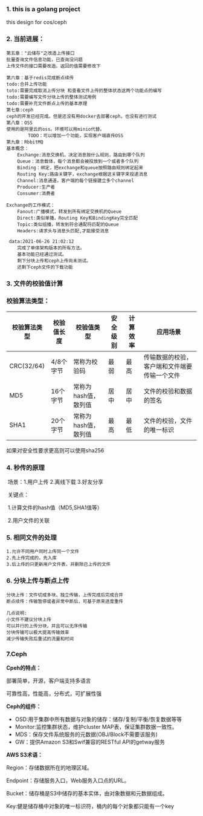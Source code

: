 
### 1. this is a golang project
   this design for cos/ceph

### 2. 当前进展：
    第五章："云储存"之改造上传接口
    批量查询文件信息功能，已查询没问题
    上传文件的接口需要改造。返回的值需要修改下
    
    第六章：基于redis完成断点续传
    todo:合并上传功能
    toto:需要完成取消上传分块 和查看文件上传的整体状态这两个功能点的编写
    todo:需要编写文件分块上传的整体测试用例
    todo:需要补充文件断点上传的基本原理
    第七章:ceph
    ceph的开发已经完成。但是还没有用docker去部署ceph，也没有进行测试
    第八章：OSS
    使用的是阿里云的oss。环境可以用minio代替。
            TODO：可以增加一个功能，实现客户端直传OSS
    第九章：RbbitMQ
    基本概念：
        Exchange:消息交换机，决定消息按什么规则，路由到哪个队列
        Queue：消息载体，每个消息都会被投放到一个或者多个队列
        Binding：绑定，把exchange和queue按照路由规则绑定起来
        Routing Key:路由关键字，exchange根据这关键字来投递消息
        Channel:消息通道，客户端的每个链接建立多个channel
        Producer:生产者
        Consumer:消费者

    Exchange的工作模式：
        Fanout:广播模式，转发到所有绑定交换机的Queue
        Direct:类似单播，Routing Key和BindingKey完全匹配
        Topic:类似组播，转发到符合通配符匹配的Queue
        Headers:请求头与消息头匹配,才能接受消息
        
     data:2021-06-26 21:02:12 
        完成了单体架构版本的所有方法。
        基本功能已经通过测试。
        剩下分块上传和ceph上传尚未测试。
        还剩下ceph文件的下载功能
     
     
### 3. 文件的校验值计算

### 校验算法类型：
| 校验算法类型 | 校验值长度 | 校验值类型           | 安全级别 | 计算效率 | 应用场景                                     |
| ------------ | ---------- | -------------------- | -------- | -------- | -------------------------------------------- |
| CRC(32/64)   | 4/8个字节  | 常称为校验码         | 最弱     | 最高     | 传输数据的校验，客户端和文件端要传输一个文件 |
| MD5          | 16个字节   | 常称为hash值，散列值 | 居中     | 居中     | 文件的校验和数据的签名                       |
| SHA1         | 20个字节   | 常称为hash值，散列值 | 最高     | 最低     | 文件的校验，文件的唯一标识                   |

如果对安全性要求更高则可以使用sha256

### 4. 秒传的原理

​	场景：1.用户上传  2.离线下载  3.好友分享

​	关键点：

​	1.计算文件的hash值（MD5,SHA1值等）

​	2.用户文件的关联

### 5. 相同文件的处理
    1.允许不同用户同时上传同一个文件
    2.先上传完成的，先入库
    3.后上传的只更新用户文件表，并删除已上传的文件

### 6. 分块上传与断点上传
    分块上传：文件切成多块，独立传输，上传完成后完成合并
    断点续传：传输暂停或者异常中断后，可基于原来进度重传
    
    几点说明:
    小文件不建议分块上传
    可以并行的上传分块，并且可以无序传输
    分块传输可以极大提高传输效率
    减少传输失败后重试的流量和时间



### 7.Ceph

**Cpeh的特点：**

部署简单，开源，客户端支持多语言

可靠性高，性能高，分布式，可扩展性强

**Ceph的组件：**

- OSD:用于集群中所有数据与对象的储存：储存/复制/平衡/恢复数据等等
- Monitor:监控集群状态，维护cluster MAP表，保证集群数据一致性。
- MDS：保存文件系统服务的元数据(OBJ/Block不需要该服务)
- GW：提供Amazon S3和Swif兼容的RESTful API的getway服务

**AWS S3术语：**

Region：存储数据所在的地理区域。

Endpoint：存储服务入口，Web服务入口点的URL。

Bucket：储存桶是S3中储存的基本实体，由对象数据和元数据组成。

Key:健是储存桶中对象的唯一标识符，桶内的每个对象都只能有一个key

